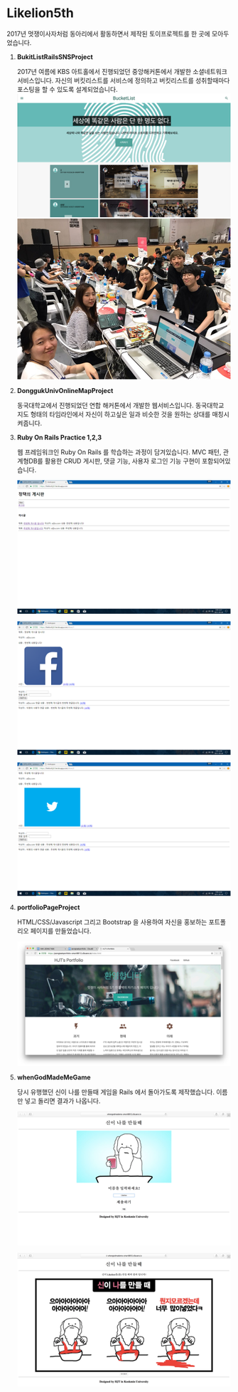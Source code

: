 # Likelion5th

2017년 멋쟁이사자처럼 동아리에서 활동하면서 제작된 토이프로젝트를 한 곳에 모아두었습니다. 

1. **BukitListRailsSNSProject**

   2017년 여름에 KBS 아트홀에서 진행되었던 중앙해커톤에서 개발한 소셜네트워크 서비스입니다. 자신의 버킷리스트를 서비스에 정의하고 버킷리스트를 성취할때마다 포스팅을 할 수 있도록 설계되었습니다.
   ![1](https://github.com/smart8612/Likelion5th/blob/master/LikeLion_KMU%20국민대%20멋쟁이사자처럼%205기/Screen%20Shot%202019-03-06%20at%202.51.39%20PM.png?raw=true)
   ![1](https://github.com/smart8612/Likelion5th/blob/master/LikeLion_KMU%20국민대%20멋쟁이사자처럼%205기/bklistteam2.jpg?raw=true)

2. **DonggukUnivOnlineMapProject**

   동국대학교에서 진행되었던 연합 해커톤에서 개발한 웹서비스입니다. 동국대학교 지도 형태의 타임라인에서 자신이 하고싶은 일과 비슷한 것을 원하는 상대를 매칭시켜줍니다.

3. **Ruby On Rails Practice 1,2,3**

   웹 프레임워크인 Ruby On Rails 를 학습하는 과정이 담겨있습니다. MVC 패턴, 관계형DB를 활용한  CRUD 게시판, 댓글 기능, 사용자 로그인 기능 구현이 포함되어있습니다.

   ![1](https://github.com/smart8612/Likelion5th/blob/master/LikeLion_KMU%20국민대%20멋쟁이사자처럼%205기/1.png?raw=true)

   ![2](https://github.com/smart8612/Likelion5th/blob/master/LikeLion_KMU%20국민대%20멋쟁이사자처럼%205기/2.png?raw=true)

   ![3](https://github.com/smart8612/Likelion5th/blob/master/LikeLion_KMU%20국민대%20멋쟁이사자처럼%205기/3.png?raw=true)

4. **portfolioPageProject**

   HTML/CSS/Javascript 그리고 Bootstrap 을 사용하여 자신을 홍보하는 포트폴리오 페이지를 만들었습니다.

   ![스크린샷_2017-04-26_오후_4.47.43](https://github.com/smart8612/Likelion5th/blob/master/LikeLion_KMU%20국민대%20멋쟁이사자처럼%205기/스크린샷_2017-04-26_오후_4.47.43.png?raw=true)

5. **whenGodMadeMeGame**

   당시 유행했던 신이 나를 만들때 게임을 Rails 에서 돌아가도록 제작했습니다.  이름만 넣고 돌리면 결과가 나옵니다.

   ![스크린샷 2017-04-06 오후 7.22.41](https://github.com/smart8612/Likelion5th/blob/master/LikeLion_KMU%20국민대%20멋쟁이사자처럼%205기/스크린샷%202017-04-06%20오후%207.22.41.png?raw=true)

   ![스크린샷 2017-04-06 오후 7.22.53](https://github.com/smart8612/Likelion5th/blob/master/LikeLion_KMU%20국민대%20멋쟁이사자처럼%205기/스크린샷%202017-04-06%20오후%207.22.53.png?raw=true)

